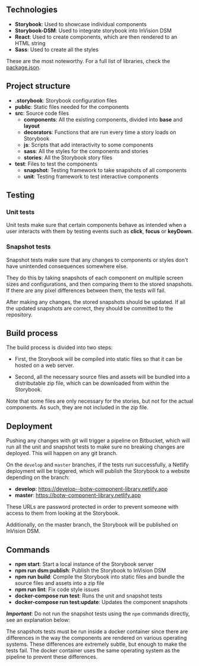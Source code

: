 ## Technologies

- **Storybook**: Used to showcase individual components
- **Storybook-DSM**: Used to integrate storybook into InVision DSM
- **React**: Used to create components, which are then rendered to an HTML string
- **Sass**: Used to create all the styles

These are the most noteworthy. For a full list of libraries, check the [package.json](package.json).

## Project structure

- **.storybook**: Storybook configuration files
- **public**: Static files needed for the components
- **src**: Source code files
  - **components**: All the existing components, divided into **base** and **layout**
  - **decorators**: Functions that are run every time a story loads on Storybook
  - **js**: Scripts that add interactivity to some components
  - **sass**: All the styles for the components and stories
  - **stories**: All the Storybook story files
- **test**: Files to test the components
  - **snapshot**: Testing framework to take snapshots of all components
  - **unit**: Testing framework to test interactive components

## Testing

### Unit tests

Unit tests make sure that certain components behave as intended when a user interacts with them by testing events such as **click**, **focus** or **keyDown**.

### Snapshot tests

Snapshot tests make sure that any changes to components or styles don't have unintended consequences somewhere else.

They do this by taking snapshots of each component on multiple screen sizes and configurations, and then comparing them to the stored snapshots. If there are any pixel differences between them, the tests will fail.

After making any changes, the stored snapshots should be updated. If all the updated snapshots are correct, they should be committed to the repository.

## Build process

The build process is divided into two steps:

- First, the Storybook will be compiled into static files so that it can be hosted on a web server.

- Second, all the necessary source files and assets will be bundled into a distributable zip file, which can be downloaded from within the Storybook.

Note that some files are only necessary for the stories, but not for the actual components. As such, they are not included in the zip file.

## Deployment

Pushing any changes with git will trigger a pipeline on Bitbucket, which will run all the unit and snapshot tests to make sure no breaking changes are deployed. This will happen on any git branch.

On the `develop` and `master` branches, if the tests run successfully, a Netlify deployment will be triggered, which will publish the Storybook to a website depending on the branch:

- **develop**: https://develop--botw-component-library.netlify.app
- **master**: https://botw-component-library.netlify.app

These URLs are password protected in order to prevent someone with access to them from looking at the Storybook.

Additionally, on the master branch, the Storybook will be published on InVision DSM.

## Commands

- **npm start**: Start a local instance of the Storybook server
- **npm run dsm:publish**: Publish the Storybook to InVision DSM
- **npm run build**: Compile the Storybook into static files and bundle the source files and assets into a zip file
- **npm run lint**: Fix code style issues
- **docker-compose run test**: Runs the unit and snapshot tests
- **docker-compose run test:update**: Updates the component snapshots

**_Important_**: Do not run the snapshot tests using the `npm` commands directly, see an explanation below:

The snapshots tests must be run inside a docker container since there are differences in the way the components are rendered on various operating systems. These differences are extremely subtle, but enough to make the tests fail. The docker container uses the same operating system as the pipeline to prevent these differences.
